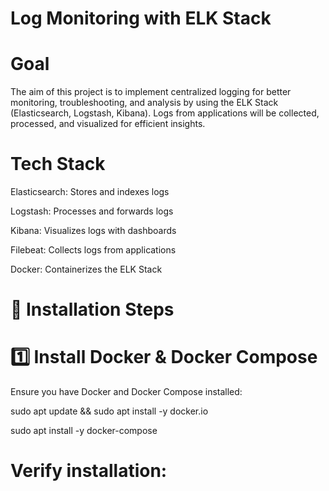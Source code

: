# Log Monitoring with ELK Stack
# Goal
The aim of this project is to implement centralized logging for better monitoring, troubleshooting, and analysis by using the ELK Stack (Elasticsearch, Logstash, Kibana). Logs from applications will be collected, processed, and visualized for efficient insights.
# Tech Stack
Elasticsearch: Stores and indexes logs

Logstash: Processes and forwards logs

Kibana: Visualizes logs with dashboards

Filebeat: Collects logs from applications

Docker: Containerizes the ELK Stack

#  🔹 Installation Steps

# 1️⃣ Install Docker & Docker Compose
Ensure you have Docker and Docker Compose installed:

sudo apt update && sudo apt install -y docker.io

sudo apt install -y docker-compose

# Verify installation:




